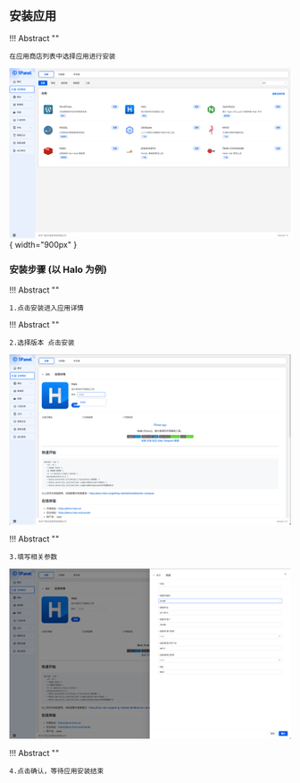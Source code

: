 ## 安装应用

!!! Abstract ""

    在应用商店列表中选择应用进行安装

![img.png](../../img/app/appstore.png){ width="900px" }


### 安装步骤 (以 Halo 为例)

!!! Abstract ""

    1.点击安装进入应用详情

!!! Abstract ""

    2.选择版本 点击安装
    
![img.png](../../img/app/app_detail.png)

!!! Abstract ""
    
    3.填写相关参数

![img.png](../../img/app/app_param.png)


!!! Abstract ""
    
    4.点击确认，等待应用安装结束
